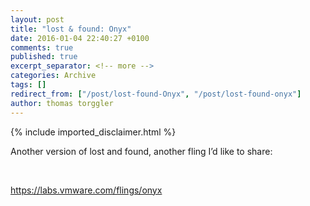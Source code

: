 ```yaml
---
layout: post
title: "lost & found: Onyx"
date: 2016-01-04 22:40:27 +0100
comments: true
published: true
excerpt_separator: <!-- more -->
categories: Archive
tags: []
redirect_from: ["/post/lost-found-Onyx", "/post/lost-found-onyx"]
author: thomas torggler
---
```

<!-- more -->
{% include imported_disclaimer.html %}
<p>Another version of lost and found, another fling I’d like to share: </p> <p>&nbsp;</p> <p><a title="https://labs.vmware.com/flings/onyx" href="https://labs.vmware.com/flings/onyx">https://labs.vmware.com/flings/onyx</a></p>
